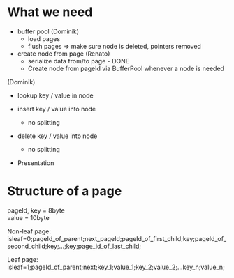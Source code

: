 # What we need
- buffer pool (Dominik)
  - load pages
  - flush pages => make sure node is deleted, pointers removed
- create node from page (Renato)
  + serialize data from/to page - DONE
  + Create node from pageId via BufferPool whenever a node is needed

(Dominik)
- lookup key / value in node
- insert key / value into node
  - no splitting
- delete key / value into node
  - no splitting

- Presentation




# Structure of a page  

pageId, key = 8byte  
value = 10byte  

Non-leaf page:  
isleaf=0;pageId_of_parent;next_pageId;pageId_of_first_child;key;pageId_of_second_child;key;...;key;page_id_of_last_child;

Leaf page:
isleaf=1;pageId_of_parent;next;key_1;value_1;key_2;value_2;...key_n;value_n;
